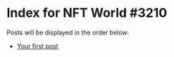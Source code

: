 # Index for NFT World #3210
Posts will be displayed in the order below:

- [Your first post](./001-first.md)

